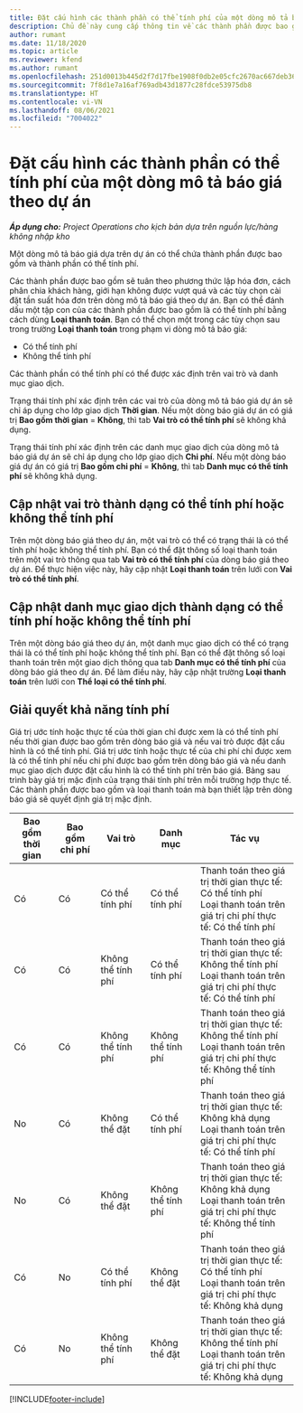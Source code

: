 ```yaml
---
title: Đặt cấu hình các thành phần có thể tính phí của một dòng mô tả báo giá theo dự án
description: Chủ đề này cung cấp thông tin về các thành phần được bao gồm, có thể tính phí và không thể tính phí trên các dòng mô tả báo giá theo dự án.
author: rumant
ms.date: 11/18/2020
ms.topic: article
ms.reviewer: kfend
ms.author: rumant
ms.openlocfilehash: 251d0013b445d2f7d17fbe1908f0db2e05cfc2670ac667deb363c98f608a2aef
ms.sourcegitcommit: 7f8d1e7a16af769adb43d1877c28fdce53975db8
ms.translationtype: HT
ms.contentlocale: vi-VN
ms.lasthandoff: 08/06/2021
ms.locfileid: "7004022"
---
```

# <a name="configure-the-chargeable-components-of-a-project-based-quote-line"></a>Đặt cấu hình các thành phần có thể tính phí của một dòng mô tả báo giá theo dự án

_**Áp dụng cho:** Project Operations cho kịch bản dựa trên nguồn lực/hàng không nhập kho_

Một dòng mô tả báo giá dựa trên dự án có thể chứa thành phần được bao gồm và thành phần có thể tính phí.

Các thành phần được bao gồm sẽ tuân theo phương thức lập hóa đơn, cách phân chia khách hàng, giới hạn không được vượt quá và các tùy chọn cài đặt tần suất hóa đơn trên dòng mô tả báo giá theo dự án.
Bạn có thể đánh dấu một tập con của các thành phần được bao gồm là có thể tính phí bằng cách dùng **Loại thanh toán**. Bạn có thể chọn một trong các tùy chọn sau trong trường **Loại thanh toán** trong phạm vi dòng mô tả báo giá:

   - Có thể tính phí
   - Không thể tính phí

Các thành phần có thể tính phí có thể được xác định trên vai trò và danh mục giao dịch.

Trạng thái tính phí xác định trên các vai trò của dòng mô tả báo giá dự án sẽ chỉ áp dụng cho lớp giao dịch **Thời gian**. Nếu một dòng báo giá dự án có giá trị **Bao gồm thời gian** = **Không**, thì tab **Vai trò có thể tính phí** sẽ không khả dụng.

Trạng thái tính phí xác định trên các danh mục giao dịch của dòng mô tả báo giá dự án sẽ chỉ áp dụng cho lớp giao dịch **Chi phí**. Nếu một dòng báo giá dự án có giá trị **Bao gồm chi phí** = **Không**, thì tab **Danh mục có thể tính phí** sẽ không khả dụng.

## <a name="update-a-role-to-be-chargeable-or-non-chargeable"></a>Cập nhật vai trò thành dạng có thể tính phí hoặc không thể tính phí
Trên một dòng báo giá theo dự án, một vai trò có thể có trạng thái là có thể tính phí hoặc không thể tính phí. Bạn có thể đặt thông số loại thanh toán trên một vai trò thông qua tab **Vai trò có thể tính phí** của dòng báo giá theo dự án. Để thực hiện việc này, hãy cập nhật **Loại thanh toán** trên lưới con **Vai trò có thể tính phí**. 

## <a name="update-a-transaction-category-to-be-chargeable-or-non-chargeable"></a>Cập nhật danh mục giao dịch thành dạng có thể tính phí hoặc không thể tính phí
Trên một dòng báo giá theo dự án, một danh mục giao dịch có thể có trạng thái là có thể tính phí hoặc không thể tính phí. Bạn có thể đặt thông số loại thanh toán trên một giao dịch thông qua tab **Danh mục có thể tính phí** của dòng báo giá theo dự án. Để làm điều này, hãy cập nhật trường **Loại thanh toán** trên lưới con **Thể loại có thể tính phí**. 

## <a name="resolve-chargeability"></a>Giải quyết khả năng tính phí

Giá trị ước tính hoặc thực tế của thời gian chỉ được xem là có thể tính phí nếu thời gian được bao gồm trên dòng báo giá và nếu vai trò được đặt cấu hình là có thể tính phí.
Giá trị ước tính hoặc thực tế của chi phí chỉ được xem là có thể tính phí nếu chi phí được bao gồm trên dòng báo giá và nếu danh mục giao dịch được đặt cấu hình là có thể tính phí trên báo giá. Bảng sau trình bày giá trị mặc định của trạng thái tính phí trên mỗi trường hợp thực tế. Các thành phần được bao gồm và loại thanh toán mà bạn thiết lập trên dòng báo giá sẽ quyết định giá trị mặc định.

| Bao gồm thời gian | Bao gồm chi phí | Vai trò | Danh mục | Tác vụ |
| --- | --- | --- | --- | --- |
| Có | Có | Có thể tính phí | Có thể tính phí | Thanh toán theo giá trị thời gian thực tế: Có thể tính phí </br>Loại thanh toán trên giá trị chi phí thực tế: Có thể tính phí |
| Có | Có | Không thể tính phí | Có thể tính phí | Thanh toán theo giá trị thời gian thực tế: Không thể tính phí </br>Loại thanh toán trên giá trị chi phí thực tế: Có thể tính phí |
| Có | Có | Không thể tính phí | Không thể tính phí | Thanh toán theo giá trị thời gian thực tế: Không thể tính phí </br>Loại thanh toán trên giá trị chi phí thực tế: Không thể tính phí |
| No | Có | Không thể đặt | Có thể tính phí | Thanh toán theo giá trị thời gian thực tế: Không khả dụng </br>Loại thanh toán trên giá trị chi phí thực tế: Có thể tính phí |
| No | Có | Không thể đặt | Không thể tính phí | Thanh toán theo giá trị thời gian thực tế: Không khả dụng </br>Loại thanh toán trên giá trị chi phí thực tế: Không thể tính phí |
| Có | No | Có thể tính phí | Không thể đặt | Thanh toán theo giá trị thời gian thực tế: Có thể tính phí </br>Loại thanh toán trên giá trị chi phí thực tế: Không khả dụng |
| Có | No | Không thể tính phí | Không thể đặt | Thanh toán theo giá trị thời gian thực tế: Không thể tính phí </br> Loại thanh toán trên giá trị chi phí thực tế: Không khả dụng |


[!INCLUDE[footer-include](../includes/footer-banner.md)]